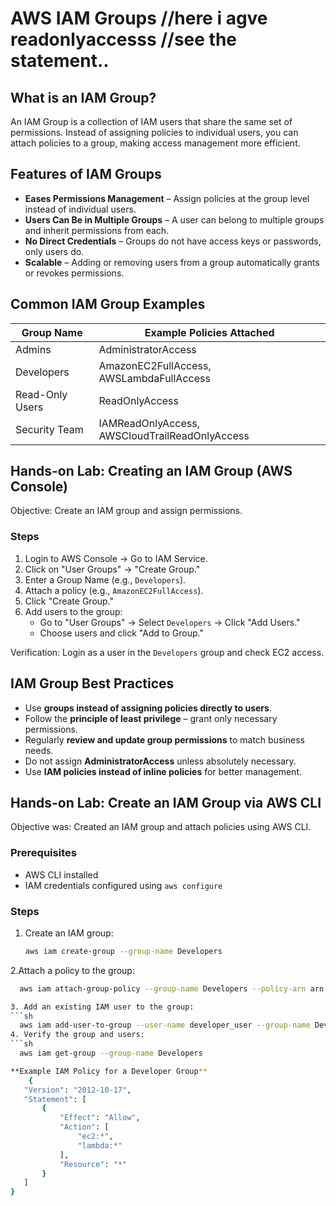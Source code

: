# AWS IAM Groups  //here i agve readonlyaccesss //see the statement..

## What is an IAM Group?  
An IAM Group is a collection of IAM users that share the same set of permissions. Instead of assigning policies to individual users, you can attach policies to a group, making access management more efficient.  

## Features of IAM Groups  
- **Eases Permissions Management** – Assign policies at the group level instead of individual users.  
- **Users Can Be in Multiple Groups** – A user can belong to multiple groups and inherit permissions from each.  
- **No Direct Credentials** – Groups do not have access keys or passwords, only users do.  
- **Scalable** – Adding or removing users from a group automatically grants or revokes permissions.  

## Common IAM Group Examples  
| Group Name         | Example Policies Attached                   |
|--------------------|-------------------------------------------|
| Admins            | AdministratorAccess                        |
| Developers        | AmazonEC2FullAccess, AWSLambdaFullAccess  |
| Read-Only Users   | ReadOnlyAccess                             |
| Security Team     | IAMReadOnlyAccess, AWSCloudTrailReadOnlyAccess |

## Hands-on Lab: Creating an IAM Group (AWS Console)  
Objective: Create an IAM group and assign permissions.  

### Steps  
1. Login to AWS Console → Go to IAM Service.  
2. Click on "User Groups" → "Create Group."  
3. Enter a Group Name (e.g., `Developers`).  
4. Attach a policy (e.g., `AmazonEC2FullAccess`).  
5. Click "Create Group."  
6. Add users to the group:  
   - Go to "User Groups" → Select `Developers` → Click "Add Users."  
   - Choose users and click "Add to Group."  

Verification: Login as a user in the `Developers` group and check EC2 access.  

## IAM Group Best Practices  
- Use **groups instead of assigning policies directly to users**.  
- Follow the **principle of least privilege** – grant only necessary permissions.  
- Regularly **review and update group permissions** to match business needs.  
- Do not assign **AdministratorAccess** unless absolutely necessary.  
- Use **IAM policies instead of inline policies** for better management.  

## Hands-on Lab: Create an IAM Group via AWS CLI  
Objective was: Created an IAM group and attach policies using AWS CLI.  

### Prerequisites  
- AWS CLI installed  
- IAM credentials configured using `aws configure`  

### Steps  
1. Create an IAM group:  
   ```sh
   aws iam create-group --group-name Developers
2.Attach a policy to the group:
 ```sh
   aws iam attach-group-policy --group-name Developers --policy-arn arn:aws:iam::aws:policy/AmazonEC2FullAccess

3. Add an existing IAM user to the group:
 ```sh
   aws iam add-user-to-group --user-name developer_user --group-name Developers
4. Verify the group and users:
```sh
   aws iam get-group --group-name Developers
 
**Example IAM Policy for a Developer Group**
     {
    "Version": "2012-10-17",
    "Statement": [
        {
            "Effect": "Allow",
            "Action": [
                "ec2:*",
                "lambda:*"
            ],
            "Resource": "*"
        }
    ]
}


